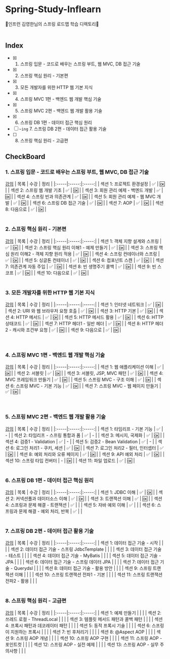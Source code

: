 # Spring-Study-Inflearn

🍃인프런 김영한님의 스프링 로드맵 학습 디렉토리🍃
</br>
</br>

## Index

- [x] 1. 스프링 입문 - 코드로 배우는 스프링 부트, 웹 MVC, DB 접근 기술
- [x] 2. 스프링 핵심 원리 - 기본편
- [x] 3. 모든 개발자를 위한 HTTP 웹 기본 지식
- [x] 4. 스프링 MVC 1편 - 백엔드 웹 개발 핵심 기술
- [x] 5. 스프링 MVC 2편 - 백엔드 웹 개발 활용 기술
- [x] 6. 스프링 DB 1편 - 데이터 접근 핵심 원리
- [ ] `~ing` 7. 스프링 DB 2편 - 데이터 접근 활용 기술
- [ ] 8. 스프링 핵심 원리 - 고급편
     </br>

## CheckBoard

### 1. 스프링 입문 - 코드로 배우는 스프링 부트, 웹 MVC, DB 접근 기술

[강의](https://www.inflearn.com/course/%EC%8A%A4%ED%94%84%EB%A7%81-%EC%9E%85%EB%AC%B8-%EC%8A%A4%ED%94%84%EB%A7%81%EB%B6%80%ED%8A%B8/dashboard)
| 목록 | 수강 | 정리 |
|:-----|:-----:|:-----:|
| 섹션 1: 프로젝트 환경설정 | ✅ | 🆗 |
| 섹션 2: 스프링 웹 개발 기초 | ✅ | 🆗 |
| 섹션 3: 회원 관리 예제 - 백엔드 개발 | ✅ | 🆗 |
| 섹션 4: 스프링 빈과 의존관계 | ✅ | 🆗 |
| 섹션 5: 회원 관리 예제 - 웹 MVC 개발 | ✅ | 🆗 |
| 섹션 6: 스프링 DB 접근 기술 | ✅ | 🆗 |
| 섹션 7: AOP | ✅ | 🆗 |
| 섹션 8: 다음으로 | ✅ | 🆗 |
</br>
</br>

### 2. 스프링 핵심 원리 - 기본편

[강의](https://www.inflearn.com/course/%EC%8A%A4%ED%94%84%EB%A7%81-%ED%95%B5%EC%8B%AC-%EC%9B%90%EB%A6%AC-%EA%B8%B0%EB%B3%B8%ED%8E%B8)
| 목록 | 수강 | 정리 |
|:-----|:-----:|:-----:|
| 섹션 1: 객체 지향 설계와 스프링 | ✅ | 🆗 |
| 섹션 2: 스프링 핵심 원리 이해1 - 예제 만들기 | ✅ | 🆗 |
| 섹션 3: 스프링 핵심 원리 이해2 - 객체 지향 원리 적용 | ✅ | 🆗 |
| 섹션 4: 스프링 컨테이너와 스프링 | ✅ | 🆗 |
| 섹션 5: 싱글톤 컨테이너 | ✅ | 🆗 |
| 섹션 6: 컴포넌트 스캔 | ✅ | 🆗 |
| 섹션 7: 의존관계 자동 주입 | ✅ | 🆗 |
| 섹션 8: 빈 생명주기 콜백 | ✅ | 🆗 |
| 섹션 9: 빈 스코프 | ✅ | 🆗 |
| 섹션 10: 다음으로 | ✅ | 🆗 |
</br>
</br>

### 3. 모든 개발자를 위한 HTTP 웹 기본 지식

[강의](https://www.inflearn.com/course/http-%EC%9B%B9-%EB%84%A4%ED%8A%B8%EC%9B%8C%ED%81%AC)
| 목록 | 수강 | 정리 |
|:-----|:-----:|:-----:|
| 섹션 1: 인터넷 네트워크 | ✅ | 🆗 |
| 섹션 2: URI 와 웹 브라우저 요청 호출 | ✅ | 🆗 |
| 섹션 3: HTTP 기본 | ✅ | 🆗 |
| 섹션 4: HTTP 메서드 | ✅ | 🆗 |
| 섹션 5: HTTP 메서드 활용 | ✅ | 🆗 |
| 섹션 6: HTTP 상태코드 | ✅ | 🆗 |
| 섹션 7: HTTP 헤더1 - 일반 헤더 | ✅ | 🆗 |
| 섹션 8: HTTP 헤더2 - 캐시와 조건부 요청 | ✅ | 🆗 |
| 섹션 9: 다음으로 | ✅ | 🆗 |
</br>
</br>
</br>

### 4. 스프링 MVC 1편 - 백엔드 웹 개발 핵심 기술

[강의](https://www.inflearn.com/course/%EC%8A%A4%ED%94%84%EB%A7%81-mvc-1)
| 목록 | 수강 | 정리 |
|:-----|:-----:|:-----:|
| 섹션 1: 웹 애플리케이션 이해 | ✅ | 🆗 |
| 섹션 2: 서블릿 | ✅ | 🆗 |
| 섹션 3: 서블릿, JSP, MVC 패턴 | ✅ | 🆗 |
| 섹션 4: MVC 프레임워크 만들기 | ✅ | 🆗 |
| 섹션 5: 스프링 MVC - 구조 이해 | ✅ | 🆗 |
| 섹션 6: 스프링 MVC - 기본 기능 | ✅ | 🆗 |
| 섹션 7: 스프링 MVC - 웹 페이지 만들기 | ✅ | 🆗 |
</br>
</br>
</br>

### 5. 스프링 MVC 2편 - 백엔드 웹 개발 활용 기술

[강의](https://www.inflearn.com/course/%EC%8A%A4%ED%94%84%EB%A7%81-mvc-2#curriculum)
| 목록 | 수강 | 정리 |
|:-----|:-----:|:-----:|
| 섹션 1: 타임리프 - 기본 기능 | ✅ | - |
| 섹션 2: 타임리프 - 스프링 통합과 폼 | ✅ | - |
| 섹션 3: 메시지, 국제화 | ✅ | 🆗 |
| 섹션 4: 검증1 - Validation | ✅ | - |
| 섹션 5: 검증2 - Bean Validation | ✅ | - |
| 섹션 6: 로그인 처리1 - 쿠키, 세션 | ✅ | 🆗 |
| 섹션 7: 로그인 처리2 - 필터, 인터셉터 | ✅ | 🆗 |
| 섹션 8: 예외 처리와 오류 페이지 | ✅ | 🆗 |
| 섹션 9: API 예외 처리 | ✅ | 🆗 |
| 섹션 10: 스프링 타입 컨버터 | - | 🆗 |
| 섹션 11: 파일 업로드 | ✅ | 🆗 |
</br>
</br>

### 6. 스프링 DB 1편 - 데이터 접근 핵심 원리

[강의](https://www.inflearn.com/course/%EC%8A%A4%ED%94%84%EB%A7%81-db-1#curriculum)
| 목록 | 수강 | 정리 |
|:-----|:-----:|:-----:|
| 섹션 1: JDBC 이해 | ✅ | 🆗 |
| 섹션 2: 커넥션풀과 데이터소스 이해 | ✅ | 🆗 |
| 섹션 3: 트랜잭션 이해 | ✅ | 🆗 |
| 섹션 4: 스프링과 문제 해결 - 트랜잭션 | ✅ | |
| 섹션 5: 자바 예외 이해 | ✅ | |
| 섹션 6: 스프링과 문제 해결 - 예외 처리, 반복 | ✅ | |
</br>
</br>

### 7. 스프링 DB 2편 - 데이터 접근 활용 기술

[강의](https://www.inflearn.com/course/%EC%8A%A4%ED%94%84%EB%A7%81-db-2)
| 목록 | 수강 | 정리 |
|:-----|:-----:|:-----:|
| 섹션 1: 데이터 접근 기술 - 시작 | | |
| 섹션 2: 데이터 접근 기술 - 스프링 JdbcTemplate | | |
| 섹션 3: 데이터 접근 기술 - 테스트 | | |
| 섹션 4: 데이터 접근 기술 - MyBatis | | |
| 섹션 5: 데이터 접근 기술 - JPA | | |
| 섹션 6: 데이터 접근 기술 - 스프링 데이터 JPA | | |
| 섹션 7: 데이터 접근 기술 - Querydsl | | |
| 섹션 8: 데이터 접근 기술 - 활용 방안 | | |
| 섹션 9: 스프링 트랜잭션 이해 | | |
| 섹션 10: 스프링 트랜잭션 전파1 - 기본 | | |
| 섹션 11: 스프링 트랜잭션 전파2 - 활용 | | |
</br>
</br>

### 8. 스프링 핵심 원리 - 고급편

[강의](https://www.inflearn.com/course/%EC%8A%A4%ED%94%84%EB%A7%81-%ED%95%B5%EC%8B%AC-%EC%9B%90%EB%A6%AC-%EA%B3%A0%EA%B8%89%ED%8E%B8#curriculum)
| 목록 | 수강 | 정리 |
|:-----|:-----:|:-----:|
| 섹션 1: 예제 만들기 | | |
| 섹션 2: 쓰레드 로컬 - ThreadLocal | | |
| 섹션 3: 템플릿 메서드 패턴과 콜백 패턴 | | |
| 섹션 4: 프록시 패턴과 데코레이터 패턴 | | |
| 섹션 5: 동적 프록시 기술 | | |
| 섹션 6: 스프링이 지원하는 프록시 | | |
| 섹션 7: 빈 후처리기 | | |
| 섹션 8: @Aspect AOP | | |
| 섹션 9: 스프링 AOP 개념 | | |
| 섹션 10: 스프링 AOP 구현 | | |
| 섹션 11: 스프링 AOP - 포인트컷 | | |
| 섹션 12: 스프링 AOP - 실전 예제 | | |
| 섹션 13: 스프링 AOP - 실무 주의사항 | | |
